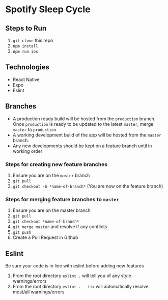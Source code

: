 # Spotify Sleep Cycle

## Steps to Run
1) `git clone` this repo
2) `npm install`
3) `npm run ios`

## Technologies
- React Native
- Expo
- Eslint

## Branches
- A production ready build will be hosted from the `production` branch. Once `production` is ready to be updated to the latest `master`, merge `master` to `production`
- A working development build of the app will be hosted from the `master` branch.
- Any new developments should be kept on a feature branch until in working order

### Steps for creating new feature branches
1) Ensure you are on the `master` branch
2) `git pull`
3) `git checkout -b *name-of-branch*` (You are now on the feature branch)

### Steps for merging feature branches to `master`
1) Ensure you are on the master branch
2) `git pull`
3) `git checkout *name-of-branch*`
4) `git merge master` and resolve if any conflicts
5) `git push`
6) Create a Pull Request in Github

## Eslint
Be sure your code is in line with eslint before adding new features
1) From the root directory `eslint .` will tell you of any style warnings/errors
2) From the root directory `eslint . --fix` will automatically resolve most/all warnings/errors